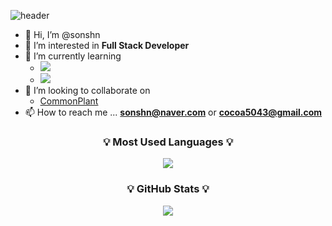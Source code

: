 ![header](https://capsule-render.vercel.app/api?type=waving&color=gradient&height=240&section=footer&text=Hi,%20there!%20🎉%20Welcome!%20☕&fontSize=48)

- 👋 Hi, I’m @sonshn
- 👀 I’m interested in **Full Stack Developer**
- 🌱 I’m currently learning
  - <img src="https://img.shields.io/badge/Spring-6DB33F?style=plastic&logo=Spring&logoColor=white"/></a>
  - <img src="https://img.shields.io/badge/Spring Boot-6DB33F?style=plastic&logo=Spring Boot&logoColor=white"/></a>
- 💞️ I’m looking to collaborate on
  - [CommonPlant](https://github.com/UMC-CommonPlant)
- 📫 How to reach me ... **sonshn@naver.com** or **cocoa5043@gmail.com**

<h3 align="center">💡 Most Used Languages 💡</h3>
<p align="center">
  <a href="https://github.com/$sonshn">
    <img align="center" src="https://github-readme-stats.vercel.app/api/top-langs/?username=sonshn&layout=compact&theme=monokai&card_width=240" />
  </a>
</p>
<h3 align="center">💡 GitHub Stats 💡</h3>
<p align="center">
  <a href="https://github.com/$sonshn">
    <img align="center" src="https://github-readme-stats-kappa-hazel-98.vercel.app/api?username=sonshn&count_private=true&show_icons=true&theme=calm&exclude_repo=" />
  </a>
</p>

<!---
sonshn/sonshn is a ✨ special ✨ repository because its `README.md` (this file) appears on your GitHub profile.
You can click the Preview link to take a look at your changes.
--->
